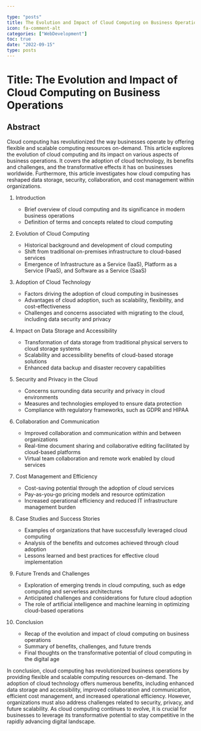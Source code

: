 ```yaml
---

type: "posts"
title: The Evolution and Impact of Cloud Computing on Business Operations
icon: fa-comment-alt
categories: ["WebDevelopment"]
toc: true
date: "2022-09-15"
type: posts
---
```





# Title: The Evolution and Impact of Cloud Computing on Business Operations

## Abstract
Cloud computing has revolutionized the way businesses operate by offering flexible and scalable computing resources on-demand. This article explores the evolution of cloud computing and its impact on various aspects of business operations. It covers the adoption of cloud technology, its benefits and challenges, and the transformative effects it has on businesses worldwide. Furthermore, this article investigates how cloud computing has reshaped data storage, security, collaboration, and cost management within organizations.

1. Introduction
   - Brief overview of cloud computing and its significance in modern business operations
   - Definition of terms and concepts related to cloud computing

2. Evolution of Cloud Computing
   - Historical background and development of cloud computing
   - Shift from traditional on-premises infrastructure to cloud-based services
   - Emergence of Infrastructure as a Service (IaaS), Platform as a Service (PaaS), and Software as a Service (SaaS)

3. Adoption of Cloud Technology
   - Factors driving the adoption of cloud computing in businesses
   - Advantages of cloud adoption, such as scalability, flexibility, and cost-effectiveness
   - Challenges and concerns associated with migrating to the cloud, including data security and privacy

4. Impact on Data Storage and Accessibility
   - Transformation of data storage from traditional physical servers to cloud storage systems
   - Scalability and accessibility benefits of cloud-based storage solutions
   - Enhanced data backup and disaster recovery capabilities

5. Security and Privacy in the Cloud
   - Concerns surrounding data security and privacy in cloud environments
   - Measures and technologies employed to ensure data protection
   - Compliance with regulatory frameworks, such as GDPR and HIPAA

6. Collaboration and Communication
   - Improved collaboration and communication within and between organizations
   - Real-time document sharing and collaborative editing facilitated by cloud-based platforms
   - Virtual team collaboration and remote work enabled by cloud services

7. Cost Management and Efficiency
   - Cost-saving potential through the adoption of cloud services
   - Pay-as-you-go pricing models and resource optimization
   - Increased operational efficiency and reduced IT infrastructure management burden

8. Case Studies and Success Stories
   - Examples of organizations that have successfully leveraged cloud computing
   - Analysis of the benefits and outcomes achieved through cloud adoption
   - Lessons learned and best practices for effective cloud implementation

9. Future Trends and Challenges
   - Exploration of emerging trends in cloud computing, such as edge computing and serverless architectures
   - Anticipated challenges and considerations for future cloud adoption
   - The role of artificial intelligence and machine learning in optimizing cloud-based operations

10. Conclusion
    - Recap of the evolution and impact of cloud computing on business operations
    - Summary of benefits, challenges, and future trends
    - Final thoughts on the transformative potential of cloud computing in the digital age

In conclusion, cloud computing has revolutionized business operations by providing flexible and scalable computing resources on-demand. The adoption of cloud technology offers numerous benefits, including enhanced data storage and accessibility, improved collaboration and communication, efficient cost management, and increased operational efficiency. However, organizations must also address challenges related to security, privacy, and future scalability. As cloud computing continues to evolve, it is crucial for businesses to leverage its transformative potential to stay competitive in the rapidly advancing digital landscape.